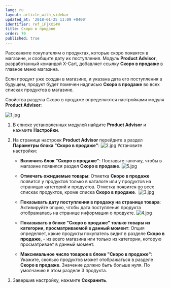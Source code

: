```yaml
---
lang: ru
layout: article_with_sidebar
updated_at: '2018-01-25 11:09 +0400'
identifier: ref_1FjXXi4W
title: Скоро в продаже
order: 70
published: true
---
```

Расскажите покупателям о продуктах, которые скоро появятся в магазине, и сообщите дату их поступления. Модуль **Product Advisor**, разработанный командой X-Cart, добавляет ссылку **Скоро в продаже** в главное меню магазина.

Если продукт уже создан в магазине, и указана дата его поступления в будущем, продукт будет помечен надписью **Скоро в продаже** во всех списках продуктов в магазине.

Свойства раздела Скоро в продаже определяются настройками модуля **Product Advisor**:

![1.jpg]({{site.baseurl}}/attachments/ref_1FjXXi4W/1.jpg)

1.  В списке установленных модулей найдите **Product Advisor** и нажмите **Настройки**.
2.  На странице настроек **Product Advisor** перейдите в раздел **Параметры блока "Скоро в продаже"**:
    ![2.jpg]({{site.baseurl}}/attachments/ref_1FjXXi4W/2.jpg)
    Установите настройки:
    *   **Включить блок "Скоро в продаже"**: Поставьте галочку, чтобы в магазине появился раздел **Скоро в продаже**.
        ![5.jpg]({{site.baseurl}}/attachments/ref_1FjXXi4W/5.jpg)
    *   **Отмечать ожидаемые товары**: Отметка **Скоро в продаже** появится у продуктов только в каталоге или у продуктов на страницах категорий и продуктов. Отметка появится во всех списках продуктов, кроме списка **Скоро в продаже**. 
        ![3.jpg]({{site.baseurl}}/attachments/ref_1FjXXi4W/3.jpg)

    *   **Показывать дату поступления в продажу на странице товара**: Активируйте опцию, чтобы дата поступления продукта отображалась на странице информации о продукте.
        ![4.jpg]({{site.baseurl}}/attachments/ref_1FjXXi4W/4.jpg)
    *   **Показывать в блоке "Скоро в продаже" только товары из категории, просматриваемой в данный момент**: Опция определяет, какие продукты покупатель видит в разделе **Скоро в продаже**, - из всего магазина или только из категории, которую просматривает в данный момент.
    
    *   **Максимальное число товаров в блоке "Скоро в продаже"**: Укажите, сколько продуктов может отображаться в разделе **Скоро в продаже**. Значение должно быть больше нуля. По умолчанию в этом разделе 3 продукта.

3.  Завершив настройку, нажмите **Сохранить**.
